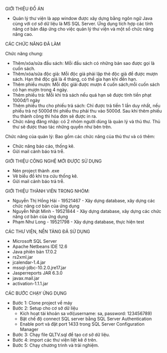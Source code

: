 GIỚI THIỆU ĐỒ ÁN
- Quản lý thư viện là app window được xây dựng bằng ngôn ngữ Java cùng với cơ sở dữ liệu là MS SQL Server. Ứng dụng tích hợp các tính năng cơ bản đáp ứng cho việc quản lý thư viện và một số chức năng nâng cao.


CÁC CHỨC NĂNG ĐÃ LÀM

Chức năng chung: 
- Thêm/xóa/sửa đầu sách: Mỗi đầu sách có những bản sao được gọi là cuốn sách.
- Thêm/xóa/sửa độc giả: Mỗi độc giả phải lập thẻ độc giả để được mượn sách. Hạn thẻ độc giả là 4 tháng, có thể gia hạn khi đến hạn.
- Thêm phiếu mượn: Mỗi độc giải được mượn 4 cuốn sách,mỗi cuốn sách có hạn mượn trong 4 ngày.
- Thêm phiếu trả: Mỗi khi trả sách nếu quá hạn sẽ được tính tiền phạt 1000đ/1 ngày
- Thêm phiếu thu cho phiếu trả sách: Chỉ được trả tiền 1 lần duy nhất, nếu phiếu trả nợ 5000đ thì phiếu thu phải thu vào 5000đ. Sau khi thêm phiếu thu thành công thì hóa đơn sẽ được in ra.
- Chức năng đăng nhập: có 2 nhóm người dùng là quản lý và thủ thư. Thủ thư sẽ được thao tác những quyền như bên trên.

Chức năng của quản lý: Bao gồm các chức năng của thủ thư và có thêm:
- Chức năng báo cáo, thống kê.
- Gửi mail cảnh báo trả trễ.


GIỚI THIỆU CÔNG NGHỆ MỚI ĐƯỢC SỬ DỤNG
- Nén project thành .exe
- Vẽ biểu đồ khi tra cứu thống kê.
- Gửi mail cảnh báo trả trễ.


GIỚI THIỆU THÀNH VIÊN TRONG NHÓM:
- Nguyễn Thị Hồng Hải - 19521467 - Xây dựng database, xây dựng các chức năng cơ bản của ứng dụng
- Nguyễn Nhật Minh - 19521844 - Xây dựng database, xây dựng các chức năng cơ bản của ứng dụng
- Phạm Như Long - 19521798 - Xây dựng database, thực hiện test


CÁC THƯ VIỆN, NỀN TẢNG ĐÃ SỬ DỤNG
- Microsoft SQL Server
- Apache Netbeans IDE 12.6
- Java phiên bản 17.0.2
- rs2xml.jar
- jcalendar-1.4.jar
- mssql-jdbc-10.2.0.jre17.jar
- Jasperreports JAR 6.3.0
- javax.mail.jar
- activation-1.1.1.jar


CÁC BƯỚC CHẠY ỨNG DỤNG
- Bước 1: Clone project về máy
- Bước 2: Setup cho cơ sở dữ liệu
    + Kích hoạt tài khoản sa với(username: sa, password: 123456789)
    + Bật chế độ connect SQL server bằng SQL Server Authentication
    + Enable port và đặt port 1433 trong SQL Server Configuration Manager
- Bước 3: Chạy file QLTV.sql để tạo cơ sở dữ liệu.
- Bước 4: import các thư viện liệt kê ở trên.
- Bước 5: Chạy chương trình và trải nghiệm.
